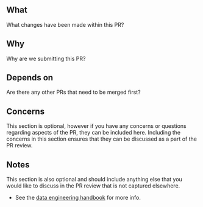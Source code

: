 ## What

What changes have been made within this PR?

## Why

Why are we submitting this PR?

## Depends on

Are there any other PRs that need to be merged first?

## Concerns

This section is optional, however if you have any concerns or questions regarding aspects of the PR, they can be included here. Including the concerns in this section ensures that they can be discussed as a part of the PR review.

## Notes

This section is also optional and should include anything else that you would like to discuss in the PR review that is not captured elsewhere.

* See the [data engineering handbook](https://dataengineering.harrisonai.io/pages/source_control.html#anatomy-of-a-pull-request) for more info.
